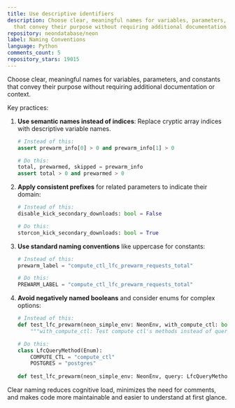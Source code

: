 ```yaml
---
title: Use descriptive identifiers
description: Choose clear, meaningful names for variables, parameters, and constants
  that convey their purpose without requiring additional documentation or context.
repository: neondatabase/neon
label: Naming Conventions
language: Python
comments_count: 5
repository_stars: 19015
---
```


Choose clear, meaningful names for variables, parameters, and constants that convey their purpose without requiring additional documentation or context.

Key practices:
1. **Use semantic names instead of indices**: Replace cryptic array indices with descriptive variable names.
   ```python
   # Instead of this:
   assert prewarm_info[0] > 0 and prewarm_info[1] > 0
   
   # Do this:
   total, prewarmed, skipped = prewarm_info
   assert total > 0 and prewarmed > 0
   ```

2. **Apply consistent prefixes** for related parameters to indicate their domain:
   ```python
   # Instead of this:
   disable_kick_secondary_downloads: bool = False
   
   # Do this:
   storcon_kick_secondary_downloads: bool = True
   ```

3. **Use standard naming conventions** like uppercase for constants:
   ```python
   # Instead of this:
   prewarm_label = "compute_ctl_lfc_prewarm_requests_total"
   
   # Do this:
   PREWARM_LABEL = "compute_ctl_lfc_prewarm_requests_total"
   ```

4. **Avoid negatively named booleans** and consider enums for complex options:
   ```python
   # Instead of this:
   def test_lfc_prewarm(neon_simple_env: NeonEnv, with_compute_ctl: bool):
       """with_compute_ctl: Test compute ctl's methods instead of querying Postgres directly"""
   
   # Do this:
   class LfcQueryMethod(Enum):
       COMPUTE_CTL = "compute_ctl"
       POSTGRES = "postgres"
       
   def test_lfc_prewarm(neon_simple_env: NeonEnv, query: LfcQueryMethod):
   ```

Clear naming reduces cognitive load, minimizes the need for comments, and makes code more maintainable and easier to understand at first glance.